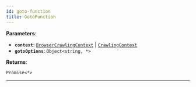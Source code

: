 ```yaml
---
id: goto-function
title: GotoFunction
---
```


<a name="gotofunction"></a>

**Parameters**:

-   **`context`**: [`BrowserCrawlingContext`](../typedefs/browser-crawling-context) | [`CrawlingContext`](../typedefs/crawling-context)
-   **`gotoOptions`**: `Object<string, *>`

**Returns**:

`Promise<*>`

---
